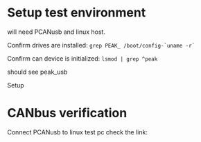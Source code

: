 # Setup test environment

will need PCANusb and linux host.

Confirm drives are installed:
``` grep PEAK_ /boot/config-`uname -r` ```

Confirm can device is initialized:
``` lsmod | grep ^peak ```

should see peak_usb

Setup

# CANbus verification

Connect PCANusb to linux test pc check the link:
```ip link dev add
